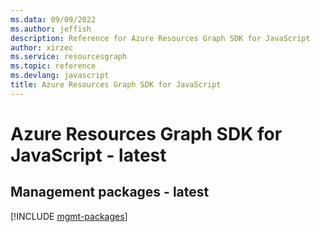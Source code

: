 ```yaml
---
ms.data: 09/09/2022
ms.author: jeffish
description: Reference for Azure Resources Graph SDK for JavaScript
author: xirzec
ms.service: resourcesgraph
ms.topic: reference
ms.devlang: javascript
title: Azure Resources Graph SDK for JavaScript
---
```

# Azure Resources Graph SDK for JavaScript - latest

## Management packages - latest
[!INCLUDE [mgmt-packages](resources-graph-mgmt-index.md)]